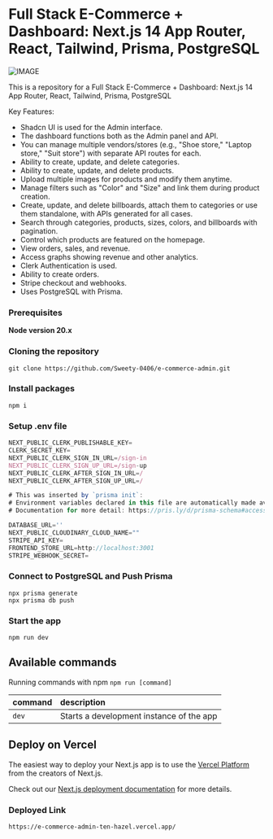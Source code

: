 # Full Stack E-Commerce + Dashboard: Next.js 14 App Router, React, Tailwind, Prisma, PostgreSQL

![IMAGE](https://github.com/user-attachments/assets/1904fe82-af3a-4dda-9bf0-f2475405a366)

This is a repository for a Full Stack E-Commerce + Dashboard: Next.js 14 App Router, React, Tailwind, Prisma, PostgreSQL

Key Features:

- Shadcn UI is used for the Admin interface.
- The dashboard functions both as the Admin panel and API.
- You can manage multiple vendors/stores (e.g., "Shoe store," "Laptop store," "Suit store") with separate API routes for each.
- Ability to create, update, and delete categories.
- Ability to create, update, and delete products.
- Upload multiple images for products and modify them anytime.
- Manage filters such as "Color" and "Size" and link them during product creation.
- Create, update, and delete billboards, attach them to categories or use them standalone, with APIs generated for all cases.
- Search through categories, products, sizes, colors, and billboards with pagination.
- Control which products are featured on the homepage.
- View orders, sales, and revenue.
- Access graphs showing revenue and other analytics.
- Clerk Authentication is used.
- Ability to create orders.
- Stripe checkout and webhooks.
- Uses PostgreSQL with Prisma.

### Prerequisites

**Node version 20.x**

### Cloning the repository

```shell
git clone https://github.com/Sweety-0406/e-commerce-admin.git
```

### Install packages

```shell
npm i
```

### Setup .env file


```js
NEXT_PUBLIC_CLERK_PUBLISHABLE_KEY=
CLERK_SECRET_KEY=
NEXT_PUBLIC_CLERK_SIGN_IN_URL=/sign-in
NEXT_PUBLIC_CLERK_SIGN_UP_URL=/sign-up
NEXT_PUBLIC_CLERK_AFTER_SIGN_IN_URL=/
NEXT_PUBLIC_CLERK_AFTER_SIGN_UP_URL=/

# This was inserted by `prisma init`:
# Environment variables declared in this file are automatically made available to Prisma.
# Documentation for more detail: https://pris.ly/d/prisma-schema#accessing-environment-variables-from-the-schema

DATABASE_URL=''
NEXT_PUBLIC_CLOUDINARY_CLOUD_NAME=""
STRIPE_API_KEY=
FRONTEND_STORE_URL=http://localhost:3001
STRIPE_WEBHOOK_SECRET=
```

### Connect to PostgreSQL and Push Prisma
```shell
npx prisma generate
npx prisma db push
```


### Start the app

```shell
npm run dev
```

## Available commands

Running commands with npm `npm run [command]`

| command         | description                              |
| :-------------- | :--------------------------------------- |
| `dev`           | Starts a development instance of the app |


## Deploy on Vercel

The easiest way to deploy your Next.js app is to use the [Vercel Platform](https://vercel.com/new?utm_medium=default-template&filter=next.js&utm_source=create-next-app&utm_campaign=create-next-app-readme) from the creators of Next.js.

Check out our [Next.js deployment documentation](https://nextjs.org/docs/deployment) for more details.

### Deployed Link

```shell
https://e-commerce-admin-ten-hazel.vercel.app/
```
